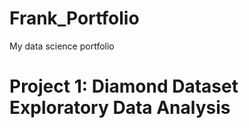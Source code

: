 # Frank_Portfolio
My data science portfolio


# Project 1: Diamond Dataset Exploratory Data Analysis
